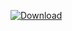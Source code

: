 [ ![Download](https://api.bintray.com/packages/vuo/conan/cctools%3Avuo/images/download.svg) ](https://bintray.com/vuo/conan/cctools%3Avuo/_latestVersion)
